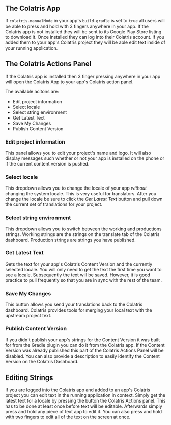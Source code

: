 ## The Colatris App

If `colatris.manualMode` in your app's `build.gradle` is set to `true` all users will be able to press and hold with 3 fingers anywhere in your app.  If the Colatris app is not installed they will be sent to its Google Play Store listing to download it.  Once installed they can log into their Colatris account.  If you added them to your app's Colatris project they will be able edit text inside of your running application.  

## The Colatris Actions Panel

If the Colatris app is installed then 3 finger pressing anywhere in your app will open the Colatris App to your app's Colatris action panel.  

The available acitons are:

* Edit project information
* Select locale
* Select string environment
* Get Latest Text
* Save My Changes
* Publish Content Version

### Edit project information

This panel allows you to edit your project's name and logo.  It will also display messages such whether or not your app is installed on the phone or if the current content version is pushed.

### Select locale

This dropdown allows you to change the locale of your app *without* changing the system locale.  This is very useful for translators. After you change the locale be sure to click the *Get Latest Text* button and pull down the current set of translations for your project. 

### Select string environment

This dropdown allows you to switch between the working and productions strings.  Working strings are the strings on the translate tab of the Colatris dashboard. Production strings are strings you have published. 

### Get Latest Text

Gets the text for your app's Colatris Content Version and the currently selected locale.  You will only need to get the text the first time you want to see a locale.  Subsequently the text will be saved.  However, it is good practice to pull frequently so that you are in sync with the rest of the team.

### Save My Changes

This button allows you send your translations back to the Colatris dashboard.  Colatris provides tools for merging your local text with the upstream project text.

### Publish Content Version

If you didn't publish your app's strings for the Content Version it was built for from the Gradle plugin you can do it from the Colatris app.  If the Content Version was already published this part of the Colatris Actions Panel will be disabled.  You can also provide a description to easily identify the Content Version on the Colatris Dashboard.

## Editing Strings

If you are logged into the Colatris app and added to an app's Colatris project you can edit text in the running application in context.  Simply get the latest text for a locale by pressing the button the Colatris Actions panel.  This has to be done at least once before text will be editable.  Afterwards simply press and hold any piece of text app to edit it.  You can also press and hold with two fingers to edit all of the text on the screen at once. 